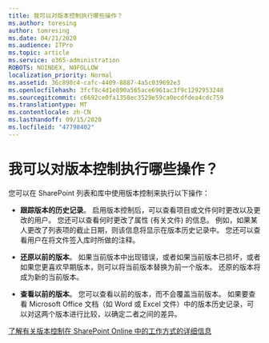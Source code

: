 ```yaml
---
title: 我可以对版本控制执行哪些操作？
ms.author: toresing
author: tomresing
ms.date: 04/21/2020
ms.audience: ITPro
ms.topic: article
ms.service: o365-administration
ROBOTS: NOINDEX, NOFOLLOW
localization_priority: Normal
ms.assetid: 36c890c4-cafc-4409-8887-4a5c039692e3
ms.openlocfilehash: 3fcf8c4d1e890a565ace6961ac3f9c1292953248
ms.sourcegitcommit: c6692ce0fa1358ec3529e59ca0ecdfdea4cdc759
ms.translationtype: MT
ms.contentlocale: zh-CN
ms.lasthandoff: 09/15/2020
ms.locfileid: "47798402"
---
```

# <a name="what-can-i-do-with-versioning"></a>我可以对版本控制执行哪些操作？

您可以在 SharePoint 列表和库中使用版本控制来执行以下操作：
  
- **跟踪版本的历史记录**。 启用版本控制后，可以查看项目或文件何时更改以及更改的用户。 您还可以查看何时更改了属性 (有关文件) 的信息。 例如，如果某人更改了列表项的截止日期，则该信息将显示在版本历史记录中。 您还可以查看用户在将文件签入库时所做的注释。 
    
- **还原以前的版本**。 如果当前版本中出现错误，或者如果当前版本已损坏，或者如果您更喜欢早期版本，则可以将当前版本替换为前一个版本。 还原的版本将成为新的当前版本。 
    
- **查看以前的版本**。 您可以查看以前的版本，而不会覆盖当前版本。 如果要查看 Microsoft Office 文档（如 Word 或 Excel 文件）中的版本历史记录，可以对这两个版本进行比较，以确定二者之间的差异。 
    
[了解有关版本控制在 SharePoint Online 中的工作方式的详细信息](https://go.microsoft.com/fwlink/?linkid=875710)
  


